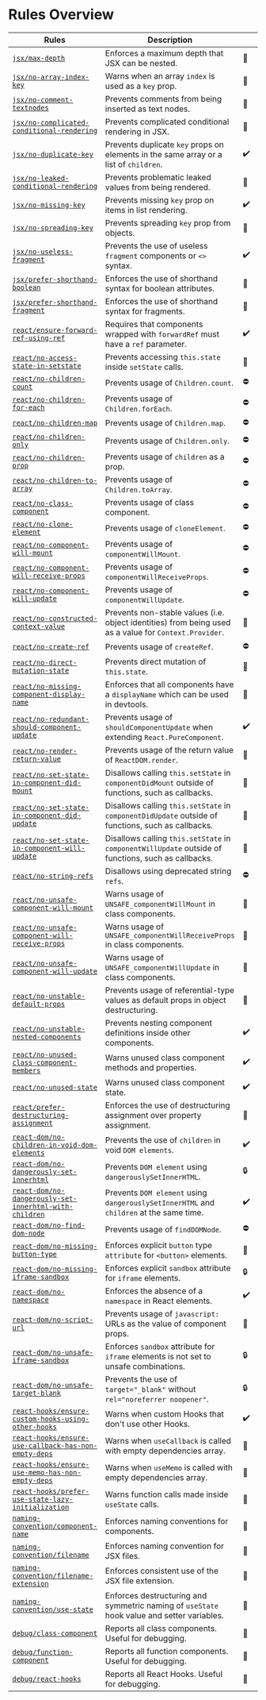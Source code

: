 # Rules Overview

| Rules                                                                                                          | Description                                                                                             |    | Core | Dom |    |
| -------------------------------------------------------------------------------------------------------------- | ------------------------------------------------------------------------------------------------------- | -- | ---- | --- | -- |
| [`jsx/max-depth`](jsx-max-depth)                                                                               | Enforces a maximum depth that JSX can be nested.                                                        | 🎨 |      |     |    |
| [`jsx/no-array-index-key`](jsx-no-array-index-key)                                                             | Warns when an array `index` is used as a `key` prop.                                                    | 👀 |  ✅  |     | 👍 |
| [`jsx/no-comment-textnodes`](jsx-no-comment-textnodes)                                                         | Prevents comments from being inserted as text nodes.                                                    | 🎨 |      |     |    |
| [`jsx/no-complicated-conditional-rendering`](jsx-no-complicated-conditional-rendering)                         | Prevents complicated conditional rendering in JSX.                                                      | 🎨 |      |     |    |
| [`jsx/no-duplicate-key`](jsx-no-duplicate-key)                                                                 | Prevents duplicate `key` props on elements in the same array or a list of `children`.                   | ✔️ |  ✅  |     | 👍 |
| [`jsx/no-leaked-conditional-rendering`](jsx-no-leaked-conditional-rendering)                                   | Prevents problematic leaked values from being rendered.                                                 | 👀 |      |     |    |
| [`jsx/no-missing-key`](jsx-no-missing-key)                                                                     | Prevents missing `key` prop on items in list rendering.                                                 | ✔️ |  ✅  |     | 👍 |
| [`jsx/no-spreading-key`](jsx-no-spreading-key)                                                                 | Prevents spreading `key` prop from objects.                                                             | 👀 |  ✅  |     | 👍 |
| [`jsx/no-useless-fragment`](jsx-no-useless-fragment)                                                           | Prevents the use of useless `fragment` components or `<>` syntax.                                       | ✔️ |      |     | 👍 |
| [`jsx/prefer-shorthand-boolean`](jsx-prefer-shorthand-boolean)                                                 | Enforces the use of shorthand syntax for boolean attributes.                                            | 🎨 |      |     | 👍 |
| [`jsx/prefer-shorthand-fragment`](jsx-prefer-shorthand-fragment)                                               | Enforces the use of shorthand syntax for fragments.                                                     | 🎨 |      |     | 👍 |
| [`react/ensure-forward-ref-using-ref`](react-ensure-forward-ref-using-ref)                                     | Requires that components wrapped with `forwardRef` must have a `ref` parameter.                         | ✔️ |  ✅  |     | 👍 |
| [`react/no-access-state-in-setstate`](react-no-access-state-in-setstate)                                       | Prevents accessing `this.state` inside `setState` calls.                                                | 👀 |      |     | 👍 |
| [`react/no-children-count`](react-no-children-count)                                                           | Prevents usage of `Children.count`.                                                                     | ⛔ |      |     | 👍 |
| [`react/no-children-for-each`](react-no-children-for-each)                                                     | Prevents usage of `Children.forEach`.                                                                   | ⛔ |      |     | 👍 |
| [`react/no-children-map`](react-no-children-map)                                                               | Prevents usage of `Children.map`.                                                                       | ⛔ |      |     | 👍 |
| [`react/no-children-only`](react-no-children-only)                                                             | Prevents usage of `Children.only`.                                                                      | ⛔ |      |     | 👍 |
| [`react/no-children-prop`](react-no-children-prop)                                                             | Prevents usage of `children` as a prop.                                                                 | ⛔ |      |     |    |
| [`react/no-children-to-array`](react-no-children-to-array)                                                     | Prevents usage of `Children.toArray`.                                                                   | ⛔ |      |     | 👍 |
| [`react/no-class-component`](react-no-class-component)                                                         | Prevents usage of class component.                                                                      | ⛔ |  ✅  |     | 👍 |
| [`react/no-clone-element`](react-no-clone-element)                                                             | Prevents usage of `cloneElement`.                                                                       | ⛔ |      |     | 👍 |
| [`react/no-component-will-mount`](react-no-component-will-mount)                                               | Prevents usage of `componentWillMount`.                                                                 | ⛔ |      |     | 👍 |
| [`react/no-component-will-receive-props`](react-no-component-will-receive-props)                               | Prevents usage of `componentWillReceiveProps`.                                                          | ⛔ |      |     | 👍 |
| [`react/no-component-will-update`](react-no-component-will-update)                                             | Prevents usage of `componentWillUpdate`.                                                                | ⛔ |      |     | 👍 |
| [`react/no-constructed-context-value`](react-no-constructed-context-value)                                     | Prevents non-stable values (i.e. object identities) from being used as a value for `Context.Provider`.  | 👀 |  ✅  |     | 👍 |
| [`react/no-create-ref`](react-no-create-ref)                                                                   | Prevents usage of `createRef`.                                                                          | ⛔ |      |     | 👍 |
| [`react/no-direct-mutation-state`](react-no-direct-mutation-state)                                             | Prevents direct mutation of `this.state`.                                                               | 👀 |      |     | 👍 |
| [`react/no-missing-component-display-name`](react-no-missing-component-display-name)                           | Enforces that all components have a `displayName` which can be used in devtools.                        | 🐞 |      |     |    |
| [`react/no-redundant-should-component-update`](react-no-redundant-should-component-update)                     | Prevents usage of `shouldComponentUpdate` when extending `React.PureComponent`.                         | ✔️ |      |     | 👍 |
| [`react/no-render-return-value`](react-no-render-return-value)                                                 | Prevents usage of the return value of `ReactDOM.render`.                                                | 👀 |      |     | 👍 |
| [`react/no-set-state-in-component-did-mount`](react-no-set-state-in-component-did-mount)                       | Disallows calling `this.setState` in `componentDidMount` outside of functions, such as callbacks.       | 👀 |      |     | 👍 |
| [`react/no-set-state-in-component-did-update`](react-no-set-state-in-component-did-update)                     | Disallows calling `this.setState` in `componentDidUpdate` outside of functions, such as callbacks.      | 👀 |      |     | 👍 |
| [`react/no-set-state-in-component-will-update`](react-no-set-state-in-component-will-update)                   | Disallows calling `this.setState` in `componentWillUpdate` outside of functions, such as callbacks.     | 👀 |      |     | 👍 |
| [`react/no-string-refs`](react-no-string-refs)                                                                 | Disallows using deprecated string `refs`.                                                               | ⛔ |  ✅  |     | 👍 |
| [`react/no-unsafe-component-will-mount`](react-no-unsafe-component-will-mount)                                 | Warns usage of `UNSAFE_componentWillMount` in class components.                                         | 👀 |      |     | 👍 |
| [`react/no-unsafe-component-will-receive-props`](react-no-unsafe-component-will-receive-props)                 | Warns usage of `UNSAFE_componentWillReceiveProps` in class components.                                  | 👀 |      |     | 👍 |
| [`react/no-unsafe-component-will-update`](react-no-unsafe-component-will-update)                               | Warns usage of `UNSAFE_componentWillUpdate` in class components.                                        | 👀 |      |     | 👍 |
| [`react/no-unstable-default-props`](react-no-unstable-default-props)                                           | Prevents usage of referential-type values as default props in object destructuring.                     | 🚀 |  ✅  |     | 👍 |
| [`react/no-unstable-nested-components`](react-no-unstable-nested-components)                                   | Prevents nesting component definitions inside other components.                                         | ✔️ |  ✅  |     | 👍 |
| [`react/no-unused-class-component-members`](react-no-unused-class-component-members)                           | Warns unused class component methods and properties.                                                    | ✔️ |      |     | 👍 |
| [`react/no-unused-state`](react-no-unused-state)                                                               | Warns unused class component state.                                                                     | ✔️ |      |     | 👍 |
| [`react/prefer-destructuring-assignment`](react-prefer-destructuring-assignment)                               | Enforces the use of destructuring assignment over property assignment.                                  | 🎨 |  ✅  |     | 👍 |
| [`react-dom/no-children-in-void-dom-elements`](react-no-children-in-void-dom-elements)                         | Prevents the use of `children` in void `DOM elements`.                                                  | ✔️ |      | ✅  | 👍 |
| [`react-dom/no-dangerously-set-innerhtml`](react-dom-no-dangerously-set-innerhtml)                             | Prevents `DOM element` using `dangerouslySetInnerHTML`.                                                 | 🔒 |      | ✅  | 👍 |
| [`react-dom/no-dangerously-set-innerhtml-with-children`](react-dom-no-dangerously-set-innerhtml-with-children) | Prevents `DOM element` using `dangerouslySetInnerHTML` and `children` at the same time.                 | ✔️ |      | ✅  | 👍 |
| [`react-dom/no-find-dom-node`](react-dom-no-find-dom-node)                                                     | Prevents usage of `findDOMNode`.                                                                        | ⛔ |      | ✅  | 👍 |
| [`react-dom/no-missing-button-type`](react-dom-no-missing-button-type)                                         | Enforces explicit `button` type `attribute` for `<button>` elements.                                    | 👀 |      | ✅  | 👍 |
| [`react-dom/no-missing-iframe-sandbox`](react-dom-no-missing-iframe-sandbox)                                   | Enforces explicit `sandbox` attribute for `iframe` elements.                                            | 🔒 |      | ✅  | 👍 |
| [`react-dom/no-namespace`](react-no-namespace)                                                                 | Enforces the absence of a `namespace` in React elements.                                                | ✔️ |      | ✅  | 👍 |
| [`react-dom/no-script-url`](react-dom-no-script-url)                                                           | Prevents usage of `javascript:` URLs as the value of component props.                                   | 👀 |      | ✅  | 👍 |
| [`react-dom/no-unsafe-iframe-sandbox`](react-dom-no-unsafe-iframe-sandbox)                                     | Enforces `sandbox` attribute for `iframe` elements is not set to unsafe combinations.                   | 🔒 |      | ✅  | 👍 |
| [`react-dom/no-unsafe-target-blank`](react-dom-no-unsafe-target-blank)                                         | Prevents the use of `target="_blank"` without `rel="noreferrer noopener"`.                              | 🔒 |      | ✅  | 👍 |
| [`react-hooks/ensure-custom-hooks-using-other-hooks`](react-hooks-ensure-custom-hooks-using-other-hooks)       | Warns when custom Hooks that don't use other Hooks.                                                     | ✔️ |      |     |    |
| [`react-hooks/ensure-use-callback-has-non-empty-deps`](react-hooks-ensure-use-callback-has-non-empty-deps)     | Warns when `useCallback` is called with empty dependencies array.                                       | 🧐 |      |     |    |
| [`react-hooks/ensure-use-memo-has-non-empty-deps`](react-hooks-ensure-use-memo-has-non-empty-deps)             | Warns when `useMemo` is called with empty dependencies array.                                           | 🧐 |      |     |    |
| [`react-hooks/prefer-use-state-lazy-initialization`](react-hooks-prefer-use-state-lazy-initialization)         | Warns function calls made inside `useState` calls.                                                      | 🚀 |      |     |    |
| [`naming-convention/component-name`](naming-convention-component-name)                                         | Enforces naming conventions for components.                                                             | 🎨 |      |     |    |
| [`naming-convention/filename`](naming-convention-filename)                                                     | Enforces naming convention for JSX files.                                                               | 🎨 |      |     |    |
| [`naming-convention/filename-extension`](naming-convention-filename-extension)                                 | Enforces consistent use of the JSX file extension.                                                      | 🎨 |      |     |    |
| [`naming-convention/use-state`](naming-convention-use-state)                                                   | Enforces destructuring and symmetric naming of `useState` hook value and setter variables.              | 🎨 |      |     |    |
| [`debug/class-component`](debug-class-component)                                                               | Reports all class components. Useful for debugging.                                                     | 🐞 |      |     |    |
| [`debug/function-component`](debug-function-component)                                                         | Reports all function components. Useful for debugging.                                                  | 🐞 |      |     |    |
| [`debug/react-hooks`](debug-react-hooks)                                                                       | Reports all React Hooks. Useful for debugging.                                                          | 🐞 |      |     |    |
